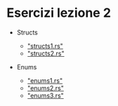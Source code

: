 

# Esercizi lezione 2


- Structs
  - ["structs1.rs"](https://play.rust-lang.org/?version=stable&mode=debug&edition=2018&code=%2F%2F%20structs1.rs%0A%2F%2F%20Address%20all%20the%20TODOs%20to%20make%20the%20tests%20pass!%0A%0A%2F%2F%20I%20AM%20NOT%20DONE%0A%0Astruct%20ColorClassicStruct%20%7B%0A%20%20%20%20%2F%2F%20TODO%3A%20Something%20goes%20here%0A%7D%0A%0Astruct%20ColorTupleStruct(%2F*%20TODO%3A%20Something%20goes%20here%20*%2F)%3B%0A%0A%23%5Bderive(Debug)%5D%0Astruct%20UnitStruct%3B%0A%0A%23%5Bcfg(test)%5D%0Amod%20tests%20%7B%0A%20%20%20%20use%20super%3A%3A*%3B%0A%0A%20%20%20%20%23%5Btest%5D%0A%20%20%20%20fn%20classic_c_structs()%20%7B%0A%20%20%20%20%20%20%20%20%2F%2F%20TODO%3A%20Instantiate%20a%20classic%20c%20struct!%0A%20%20%20%20%20%20%20%20%2F%2F%20let%20green%20%3D%0A%0A%20%20%20%20%20%20%20%20assert_eq!(green.name%2C%20%22green%22)%3B%0A%20%20%20%20%20%20%20%20assert_eq!(green.hex%2C%20%22%2300FF00%22)%3B%0A%20%20%20%20%7D%0A%0A%20%20%20%20%23%5Btest%5D%0A%20%20%20%20fn%20tuple_structs()%20%7B%0A%20%20%20%20%20%20%20%20%2F%2F%20TODO%3A%20Instantiate%20a%20tuple%20struct!%0A%20%20%20%20%20%20%20%20%2F%2F%20let%20green%20%3D%0A%0A%20%20%20%20%20%20%20%20assert_eq!(green.0%2C%20%22green%22)%3B%0A%20%20%20%20%20%20%20%20assert_eq!(green.1%2C%20%22%2300FF00%22)%3B%0A%20%20%20%20%7D%0A%0A%20%20%20%20%23%5Btest%5D%0A%20%20%20%20fn%20unit_structs()%20%7B%0A%20%20%20%20%20%20%20%20%2F%2F%20TODO%3A%20Instantiate%20a%20unit%20struct!%0A%20%20%20%20%20%20%20%20%2F%2F%20let%20unit_struct%20%3D%0A%20%20%20%20%20%20%20%20let%20message%20%3D%20format!(%22%7B%3A%3F%7Ds%20are%20fun!%22%2C%20unit_struct)%3B%0A%0A%20%20%20%20%20%20%20%20assert_eq!(message%2C%20%22UnitStructs%20are%20fun!%22)%3B%0A%20%20%20%20%7D%0A%7D)
  - ["structs2.rs"](https://play.rust-lang.org/?version=stable&mode=debug&edition=2018&code=%2F%2F%20structs2.rs%0A%2F%2F%20Address%20all%20the%20TODOs%20to%20make%20the%20tests%20pass!%0A%2F%2F%20No%20hints%2C%20just%20do%20it!%0A%0A%2F%2F%20I%20AM%20NOT%20DONE%0A%0A%23%5Bderive(Debug)%5D%0Astruct%20Order%20%7B%0A%20%20%20%20name%3A%20String%2C%0A%20%20%20%20year%3A%20u32%2C%0A%20%20%20%20made_by_phone%3A%20bool%2C%0A%20%20%20%20made_by_mobile%3A%20bool%2C%0A%20%20%20%20made_by_email%3A%20bool%2C%0A%20%20%20%20item_number%3A%20u32%2C%0A%20%20%20%20count%3A%20u32%2C%0A%7D%0A%0Afn%20create_order_template()%20-%3E%20Order%20%7B%0A%20%20%20%20Order%20%7B%0A%20%20%20%20%20%20%20%20name%3A%20String%3A%3Afrom(%22Bob%22)%2C%0A%20%20%20%20%20%20%20%20year%3A%202019%2C%0A%20%20%20%20%20%20%20%20made_by_phone%3A%20false%2C%0A%20%20%20%20%20%20%20%20made_by_mobile%3A%20false%2C%0A%20%20%20%20%20%20%20%20made_by_email%3A%20true%2C%0A%20%20%20%20%20%20%20%20item_number%3A%20123%2C%0A%20%20%20%20%20%20%20%20count%3A%200%2C%0A%20%20%20%20%7D%0A%7D%0A%0A%23%5Bcfg(test)%5D%0Amod%20tests%20%7B%0A%20%20%20%20use%20super%3A%3A*%3B%0A%0A%20%20%20%20%23%5Btest%5D%0A%20%20%20%20fn%20your_order()%20%7B%0A%20%20%20%20%20%20%20%20let%20order_template%20%3D%20create_order_template()%3B%0A%20%20%20%20%20%20%20%20%2F%2F%20TODO%3A%20Create%20your%20own%20order%20using%20the%20update%20syntax%20and%20template%20above!%0A%20%20%20%20%20%20%20%20%2F%2F%20let%20your_order%20%3D%0A%20%20%20%20%20%20%20%20assert_eq!(your_order.name%2C%20%22Hacker%20in%20Rust%22)%3B%0A%20%20%20%20%20%20%20%20assert_eq!(your_order.year%2C%20order_template.year)%3B%0A%20%20%20%20%20%20%20%20assert_eq!(your_order.made_by_phone%2C%20order_template.made_by_phone)%3B%0A%20%20%20%20%20%20%20%20assert_eq!(your_order.made_by_mobile%2C%20order_template.made_by_mobile)%3B%0A%20%20%20%20%20%20%20%20assert_eq!(your_order.made_by_email%2C%20order_template.made_by_email)%3B%0A%20%20%20%20%20%20%20%20assert_eq!(your_order.item_number%2C%20order_template.item_number)%3B%0A%20%20%20%20%20%20%20%20assert_eq!(your_order.count%2C%201)%3B%0A%20%20%20%20%7D%0A%7D)
  
- Enums
  - ["enums1.rs"](https://play.rust-lang.org/?version=stable&mode=debug&edition=2018&code=%2F%2F%20enums1.rs%0A%2F%2F%20Make%20me%20compile!%20Execute%20%60rustlings%20hint%20enums1%60%20for%20hints!%0A%0A%2F%2F%20I%20AM%20NOT%20DONE%0A%0A%23%5Bderive(Debug)%5D%0Aenum%20Message%20%7B%0A%20%20%20%20%2F%2F%20TODO%3A%20define%20a%20few%20types%20of%20messages%20as%20used%20below%0A%7D%0A%0Afn%20main()%20%7B%0A%20%20%20%20println!(%22%7B%3A%3F%7D%22%2C%20Message%3A%3AQuit)%3B%0A%20%20%20%20println!(%22%7B%3A%3F%7D%22%2C%20Message%3A%3AEcho)%3B%0A%20%20%20%20println!(%22%7B%3A%3F%7D%22%2C%20Message%3A%3AMove)%3B%0A%20%20%20%20println!(%22%7B%3A%3F%7D%22%2C%20Message%3A%3AChangeColor)%3B%0A%7D)
  - ["enums2.rs"](https://play.rust-lang.org/?version=stable&mode=debug&edition=2018&code=%2F%2F%20enums2.rs%0A%2F%2F%20Make%20me%20compile!%20Execute%20%60rustlings%20hint%20enums2%60%20for%20hints!%0A%0A%2F%2F%20I%20AM%20NOT%20DONE%0A%0A%23%5Bderive(Debug)%5D%0Aenum%20Message%20%7B%0A%20%20%20%20%2F%2F%20TODO%3A%20define%20the%20different%20variants%20used%20below%0A%7D%0A%0Aimpl%20Message%20%7B%0A%20%20%20%20fn%20call(%26self)%20%7B%0A%20%20%20%20%20%20%20%20println!(%22%7B%3A%3F%7D%22%2C%20%26self)%3B%0A%20%20%20%20%7D%0A%7D%0A%0Afn%20main()%20%7B%0A%20%20%20%20let%20messages%20%3D%20%5B%0A%20%20%20%20%20%20%20%20Message%3A%3AMove%7B%20x%3A%2010%2C%20y%3A%2030%20%7D%2C%0A%20%20%20%20%20%20%20%20Message%3A%3AEcho(String%3A%3Afrom(%22hello%20world%22))%2C%0A%20%20%20%20%20%20%20%20Message%3A%3AChangeColor(200%2C%20255%2C%20255)%2C%0A%20%20%20%20%20%20%20%20Message%3A%3AQuit%0A%20%20%20%20%5D%3B%0A%0A%20%20%20%20for%20message%20in%20%26messages%20%7B%0A%20%20%20%20%20%20%20%20message.call()%3B%0A%20%20%20%20%7D%0A%7D)
  - ["enums3.rs"](https://play.rust-lang.org/?version=stable&mode=debug&edition=2018&code=%2F%2F%20enums3.rs%0A%2F%2F%20Address%20all%20the%20TODOs%20to%20make%20the%20tests%20pass!%0A%0A%2F%2F%20I%20AM%20NOT%20DONE%0A%0Aenum%20Message%20%7B%0A%20%20%20%20%2F%2F%20TODO%3A%20implement%20the%20message%20variant%20types%20based%20on%20their%20usage%20below%0A%7D%0A%0Astruct%20Point%20%7B%0A%20%20%20%20x%3A%20u8%2C%0A%20%20%20%20y%3A%20u8%0A%7D%0A%0Astruct%20State%20%7B%0A%20%20%20%20color%3A%20(u8%2C%20u8%2C%20u8)%2C%0A%20%20%20%20position%3A%20Point%2C%0A%20%20%20%20quit%3A%20bool%0A%7D%0A%0Aimpl%20State%20%7B%0A%20%20%20%20fn%20change_color(%26mut%20self%2C%20color%3A%20(u8%2C%20u8%2C%20u8))%20%7B%0A%20%20%20%20%20%20%20%20self.color%20%3D%20color%3B%0A%20%20%20%20%7D%0A%0A%20%20%20%20fn%20quit(%26mut%20self)%20%7B%0A%20%20%20%20%20%20%20%20self.quit%20%3D%20true%3B%0A%20%20%20%20%7D%0A%0A%20%20%20%20fn%20echo(%26self%2C%20s%3A%20String)%20%7B%0A%20%20%20%20%20%20%20%20println!(%22%7B%7D%22%2C%20s)%3B%0A%20%20%20%20%7D%0A%0A%20%20%20%20fn%20move_position(%26mut%20self%2C%20p%3A%20Point)%20%7B%0A%20%20%20%20%20%20%20%20self.position%20%3D%20p%3B%0A%20%20%20%20%7D%0A%0A%20%20%20%20fn%20process(%26mut%20self%2C%20message%3A%20Message)%20%7B%0A%20%20%20%20%20%20%20%20%2F%2F%20TODO%3A%20create%20a%20match%20expression%20to%20process%20the%20different%20message%20variants%0A%20%20%20%20%7D%0A%7D%0A%0A%23%5Bcfg(test)%5D%0Amod%20tests%20%7B%0A%20%20%20%20use%20super%3A%3A*%3B%0A%0A%20%20%20%20%23%5Btest%5D%0A%20%20%20%20fn%20test_match_message_call()%20%7B%0A%20%20%20%20%20%20%20%20let%20mut%20state%20%3D%20State%7B%0A%20%20%20%20%20%20%20%20%20%20%20%20quit%3A%20false%2C%0A%20%20%20%20%20%20%20%20%20%20%20%20position%3A%20Point%7B%20x%3A%200%2C%20y%3A%200%20%7D%2C%0A%20%20%20%20%20%20%20%20%20%20%20%20color%3A%20(0%2C%200%2C%200)%0A%20%20%20%20%20%20%20%20%7D%3B%0A%20%20%20%20%20%20%20%20state.process(Message%3A%3AChangeColor(255%2C%200%2C%20255))%3B%0A%20%20%20%20%20%20%20%20state.process(Message%3A%3AEcho(String%3A%3Afrom(%22hello%20world%22)))%3B%0A%20%20%20%20%20%20%20%20state.process(Message%3A%3AMove%7B%20x%3A%2010%2C%20y%3A%2015%20%7D)%3B%0A%20%20%20%20%20%20%20%20state.process(Message%3A%3AQuit)%3B%0A%0A%20%20%20%20%20%20%20%20assert_eq!(state.color%2C%20(255%2C%200%2C%20255))%3B%0A%20%20%20%20%20%20%20%20assert_eq!(state.position.x%2C%2010)%3B%0A%20%20%20%20%20%20%20%20assert_eq!(state.position.y%2C%2015)%3B%0A%20%20%20%20%20%20%20%20assert_eq!(state.quit%2C%20true)%3B%0A%20%20%20%20%7D%0A%0A%7D)
  
